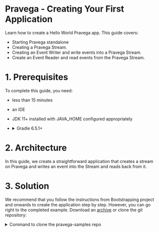 <!--
Copyright (c) Dell Inc., or its subsidiaries. All Rights Reserved.

Licensed under the Apache License, Version 2.0 (the "License");
you may not use this file except in compliance with the License.
You may obtain a copy of the License at

    http://www.apache.org/licenses/LICENSE-2.0
-->
# Pravega - Creating Your First Application

Learn how to create a Hello World Pravega app. This guide covers:
* Starting Pravega standalone
* Creating a Pravega Stream.
* Creating an Event Writer and write events into a Pravega Stream.
* Create an Event Reader and read events from the Pravega Stream.

 
# 1. Prerequisites
To complete this guide, you need:
* less than 15 minutes
* an IDE
* JDK 11+ installed with JAVA_HOME configured appropriately
* <details>
  <summary>Gradle 6.5.1+</summary>
  Installation : https://gradle.org/install/
  
  !! Verify Gradle is using the Java you expect. You can verify which JDK Gradle uses by running gradle --version.!!
</details>

# 2. Architecture
In this guide, we create a straightforward application that creates a stream on Pravega and writes an event into the Stream and reads back from it.

# 3. Solution
We recommend that you follow the instructions from Bootstrapping project and onwards to create the application step by step.
However, you can go right to the completed example.
Download an [archive]( https://github.com/pravega/pravega-samples/archive/v0.8.0.zip) or clone the git repository:

<details>
<summary>Command to clone the pravega-samples repo</summary>
<p>

```java
git clone https://github.com/pravega/pravega-samples.git

```

</p>
</details>  

